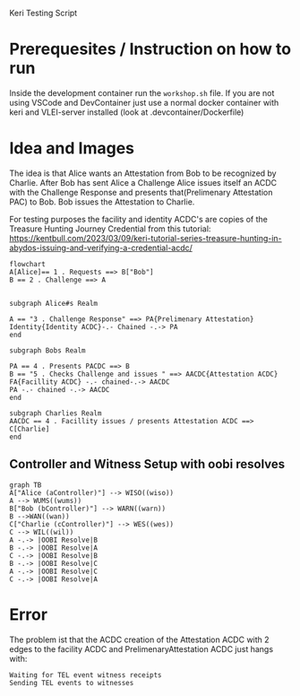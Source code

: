 Keri Testing Script

# Prerequesites / Instruction on how to run
Inside the development container run the `workshop.sh` file.
If you are not using VSCode and DevContainer just use a normal docker container with keri and VLEI-server installed (look at .devcontainer/Dockerfile)


# Idea and Images
The idea is that Alice wants an Attestation from Bob to be recognized by Charlie.
After Bob has sent Alice a Challenge Alice issues itself an ACDC with the Challenge Response and presents that(Prelimenary Attestation PAC) to Bob.
Bob issues the Attestation to Charlie. 

For testing purposes the facility and identity ACDC's are copies of the Treasure Hunting Journey Credential from this tutorial: https://kentbull.com/2023/03/09/keri-tutorial-series-treasure-hunting-in-abydos-issuing-and-verifying-a-credential-acdc/


```mermaid
flowchart 
A[Alice]== 1 . Requests ==> B["Bob"]
B == 2 . Challenge ==> A


subgraph Alice#s Realm

A == "3 . Challenge Response" ==> PA{Prelimenary Attestation}
Identity{Identity ACDC}-.- Chained -.-> PA
end

subgraph Bobs Realm

PA == 4 . Presents PACDC ==> B
B == "5 . Checks Challenge and issues " ==> AACDC{Attestation ACDC}
FA{Facillity ACDC} -.- chained-.-> AACDC
PA -.- chained -.-> AACDC
end

subgraph Charlies Realm
AACDC == 4 . Facillity issues / presents Attestation ACDC ==> C[Charlie]
end
```


## Controller and Witness Setup with oobi resolves
```mermaid
graph TB 
A["Alice (aController)"] --> WISO((wiso))
A --> WUMS((wums))
B["Bob (bController)"] --> WARN((warn))
B -->WAN((wan))
C["Charlie (cController)"] --> WES((wes))
C --> WIL((wil))
A -.-> |OOBI Resolve|B
B -.-> |OOBI Resolve|A
C -.-> |OOBI Resolve|B
B -.-> |OOBI Resolve|C
A -.-> |OOBI Resolve|C
C -.-> |OOBI Resolve|A
```  


# Error 
The problem ist that the ACDC creation of the Attestation ACDC with 2 edges to the facility ACDC and PrelimenaryAttestation ACDC just hangs with: 
```
Waiting for TEL event witness receipts
Sending TEL events to witnesses
```

